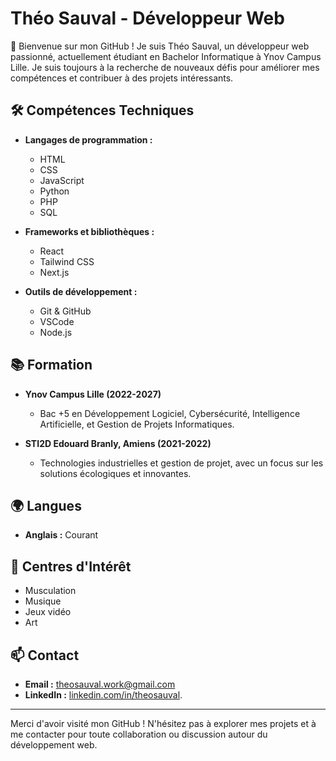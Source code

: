 # Théo Sauval - Développeur Web

👋 Bienvenue sur mon GitHub ! Je suis Théo Sauval, un développeur web passionné, actuellement étudiant en Bachelor Informatique à Ynov Campus Lille. Je suis toujours à la recherche de nouveaux défis pour améliorer mes compétences et contribuer à des projets intéressants.

## 🛠️ Compétences Techniques

- **Langages de programmation :**
  - HTML
  - CSS
  - JavaScript
  - Python
  - PHP
  - SQL

- **Frameworks et bibliothèques :**
  - React
  - Tailwind CSS
  - Next.js

- **Outils de développement :**
  - Git & GitHub
  - VSCode
  - Node.js

## 📚 Formation

- **Ynov Campus Lille (2022-2027)**
  - Bac +5 en Développement Logiciel, Cybersécurité, Intelligence Artificielle, et Gestion de Projets Informatiques.

- **STI2D Edouard Branly, Amiens (2021-2022)**
  - Technologies industrielles et gestion de projet, avec un focus sur les solutions écologiques et innovantes.

## 🌍 Langues

- **Anglais :** Courant

## 🎨 Centres d'Intérêt

- Musculation
- Musique
- Jeux vidéo
- Art

## 📫 Contact

- **Email :** [theosauval.work@gmail.com](mailto:theosauval.work@gmail.com)
- **LinkedIn :** [linkedin.com/in/theosauval](https://www.linkedin.com/in/theo-sauval-402884244/).

---

Merci d'avoir visité mon GitHub ! N'hésitez pas à explorer mes projets et à me contacter pour toute collaboration ou discussion autour du développement web.
